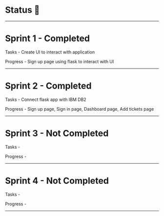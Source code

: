 # Status 📝
<hr>

# Sprint 1 - Completed

  Tasks    - Create UI to interact with application
  
  Progress - Sign up page using flask to interact with UI
  
<hr>

# Sprint 2 - Completed

  Tasks    - Connect flask app with IBM DB2
  
  Progress - Sign up page, Sign in page, Dashboard page, Add tickets page

<hr>

# Sprint 3 - Not Completed

  Tasks    - 
  
  Progress - 
  
  <hr>
  
# Sprint 4 - Not  Completed

  Tasks    - 
  
  Progress - 
<hr>
